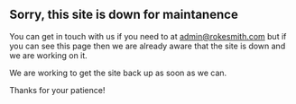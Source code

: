 ## Sorry, this site is down for maintanence

You can get in touch with us if you need to at admin@rokesmith.com but if you can see this page then we are already aware that the site is down and we are working on it. 

We are working to get the site back up as soon as we can. 

Thanks for your patience!
